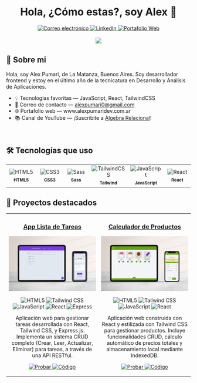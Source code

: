 <div align="center">
  <h1 align="center">Hola, ¿Cómo estas?, soy Alex 👋</h1>
  <div>
    <a href="mailto:alexpumari0@gmail.com">
      <img src="https://img.shields.io/badge/Correo-orange?style=for-the-badge&logo=gmail&logoColor=white&color=ea4335&labelColor=ea4335" alt="Correo electrónico">
    </a>
   <a href="https://www.linkedin.com/in/alex-pumari-diaz/" target="_blank">
    <img src="https://img.shields.io/badge/LinkedIn-blue?style=for-the-badge&logo=simpleicons&logoColor=white&color=0077b5&labelColor=0077b5" alt="LinkedIn">
   </a>
    <a href="http://alexpumaridev.com.ar/" target="_blank">
    <img src="https://img.shields.io/badge/Portafolio-azulvioleta?style=for-the-badge&logo=firefox-browser&logoColor=white&color=5a4fcf&labelColor=5a4fcf" alt="Portafolio Web">
   </a>
  </div>
  <br>
  <img src="https://blogger.googleusercontent.com/img/b/R29vZ2xl/AVvXsEiArPlxzbyW9nh5rHCBXU6kZXHQVWwbPEzDNmXojWM5Dt58M92Cy8PwJPJE878uW3t5B2Lry9dTueKhFNXLiy9aTQDyqWtEGJnA_gXV-0cpmGg51GIzOE5HuVy4UgJOdevuEzP0gne2NgE/s1600/programando.gif" />
</div>

## 👤 Sobre mi
Hola, soy Alex Pumari, de La Matanza, Buenos Aires. Soy desarrollador frontend y estoy en el último año de la tecnicatura en Desarrollo y Análisis de Aplicaciones.
<div>
  <ul>
  <li>💡 Tecnologías favoritas — JavaScript, React, TailwindCSS</li>
  <li>📧 Correo de contacto — <a href="mailto:alexpumari0@gmail.com">alexpumari0@gmail.com</a></li>
  <li>🌐 Portafolio web — www.alexpumaridev.com.ar</li>
  <li>📚 Canal de YouTube — ¡Suscribite a <a href="https://www.youtube.com/@base_de_datos1">Álgebra Relacional</a>!</li>
  </ul>
</div>
<br>

## 🛠️ Tecnologías que uso
<div align="center">
  <table>
    <tr>
      <td align="center" width="120">
        <img src="https://cdn.jsdelivr.net/gh/devicons/devicon/icons/html5/html5-original.svg" width="60" alt="HTML5" />
        <br><sub><b>HTML5</b></sub>
      </td>
      <td align="center" width="120">
        <img src="https://cdn.jsdelivr.net/gh/devicons/devicon/icons/css3/css3-original.svg" width="60" alt="CSS3" />
        <br><sub><b>CSS3</b></sub>
      </td>
      <td align="center" width="120">
        <img src="https://cdn.jsdelivr.net/gh/devicons/devicon/icons/sass/sass-original.svg" width="60" alt="Sass" />
        <br><sub><b>Sass</b></sub>
      </td>
      <td align="center" width="120">
        <img src="https://cdn.simpleicons.org/tailwindcss/38B2AC" width="60" alt="TailwindCSS" />
        <br><sub><b>Tailwind</b></sub>
      </td>
      <td align="center" width="120">
        <img src="https://cdn.jsdelivr.net/gh/devicons/devicon/icons/javascript/javascript-original.svg" width="60" alt="JavaScript" />
        <br><sub><b>JavaScript</b></sub>
      </td>
      <td align="center" width="120">
        <img src="https://cdn.jsdelivr.net/gh/devicons/devicon/icons/react/react-original.svg" width="60" alt="React" />
        <br><sub><b>React</b></sub>
      </td>
    </tr>
  </table>
</div>


## 🚀 Proyectos destacados
<table>
  <tr>
    <td width="50%" align="center">
      <h3><a href="https://github.com/AlexRubenPumari/app-to-do-list">App Lista de Tareas</a></h3>
      <img src="https://raw.githubusercontent.com/AlexRubenPumari/app-to-do-list/master/readme/img1.jpg">
      <p>
        <img src="https://img.shields.io/badge/HTML5-E34F26?style=flat&logo=html5&logoColor=white" alt="HTML5">
        <img src="https://img.shields.io/badge/TailwindCSS-06B6D4?style=flat&logo=tailwindcss&logoColor=white" alt="Tailwind CSS">
        <img src="https://img.shields.io/badge/JavaScript-F7DF1E?style=flat&logo=javascript&logoColor=000" alt="JavaScript">
        <img src="https://img.shields.io/badge/React-20232A?style=flat&logo=react&logoColor=61DAFB" alt="React">
        <img src="https://img.shields.io/badge/Express-000000?style=flat&logo=express&logoColor=white" alt="Express"
      </p>
      <p>Aplicación web para gestionar tareas desarrollada con React, Tailwind CSS, y Express.js. Implementa un sistema CRUD completo (Crear, Leer, Actualizar, Eliminar) para tareas, a través de una API RESTful.</p>
      <p>
        <a href="https://app-to-do-list-theta.vercel.app/" target="_blank">
          <img src="https://img.shields.io/badge/Probar-violet?style=for-the-badge&logo=rotaryinternational&logoColor=white&color=6f42c1&labelColor=6f42c1" alt="Probar">
        </a>
        <a href="https://github.com/AlexRubenPumari/app-to-do-list" target="_blank">
          <img src="https://img.shields.io/badge/Código-violet?style=for-the-badge&logo=github&logoColor=white&color=6f42c1&labelColor=6f42c1" alt="Código">
        </a>
      </p>
    </td>
    <td width="50%" align="center">
      <h3><a href="https://github.com/AlexRubenPumari/react-product-calculator">Calculador de Productos</a></h3>
      <img src="https://raw.githubusercontent.com/AlexRubenPumari/react-product-calculator/master/readme/img1.jpg">
      <p>
        <img src="https://img.shields.io/badge/HTML5-E34F26?style=flat&logo=html5&logoColor=white" alt="HTML5">
        <img src="https://img.shields.io/badge/TailwindCSS-06B6D4?style=flat&logo=tailwindcss&logoColor=white" alt="Tailwind CSS">
        <img src="https://img.shields.io/badge/JavaScript-F7DF1E?style=flat&logo=javascript&logoColor=000" alt="JavaScript">
        <img src="https://img.shields.io/badge/React-20232A?style=flat&logo=react&logoColor=61DAFB" alt="React">
      </p>
      <p>
        Aplicación web construida con React y estilizada con Tailwind CSS para gestionar productos. Incluye funcionalidades CRUD, cálculo automático de precios totales y almacenamiento local mediante IndexedDB.
      </p>
<p>
  <a href="https://alexrubenpumari.github.io/react-product-calculator/" target="_blank">
    <img src="https://img.shields.io/badge/Probar-violet?style=for-the-badge&logo=rotaryinternational&logoColor=white&color=6f42c1&labelColor=6f42c1" alt="Probar">
  </a>
  <a href="https://github.com/AlexRubenPumari/react-product-calculator" target="_blank">
    <img src="https://img.shields.io/badge/Código-violet?style=for-the-badge&logo=github&logoColor=white&color=6f42c1&labelColor=6f42c1" alt="Código">
  </a>
</p>
    </td>
  </tr>
</table>
